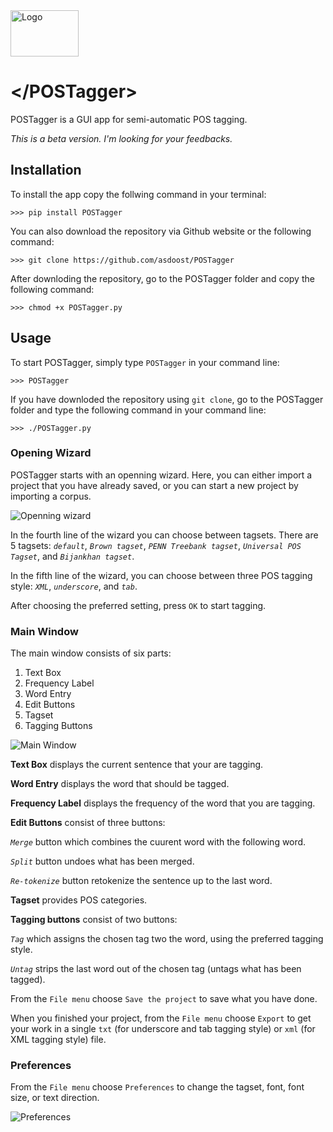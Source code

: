 
<img src="https://live.staticflickr.com/65535/51739592944_72cef6f803_o.png" alt="Logo" width="109" height="74">

# <‌/POSTagger>

POSTagger is a GUI app for semi-automatic POS tagging.

*_This is a beta version. I'm looking for your feedbacks._*

## Installation

To install the app copy the follwing command in your terminal:

`>>> pip install POSTagger`

You can also download the repository via Github website or the following command:

`>>> git clone https://github.com/asdoost/POSTagger`

After downloding the repository, go to the POSTagger folder and copy the following command:

`>>> chmod +x POSTagger.py`

## Usage

To start POSTagger, simply type `POSTagger` in your command line:

`>>> POSTagger`

If you have downloded the repository using `git clone`, go to the POSTagger folder and type the following command in your command line:

`>>> ./POSTagger.py`

### Opening Wizard

POSTagger starts with an openning wizard. Here, you can either import a project that you have already saved, or you can start a new project by importing a corpus.

![Openning wizard](https://live.staticflickr.com/65535/51739596434_5e05e4a48d_o.png)

In the fourth line of the wizard you can choose between tagsets. There are 5 tagsets: _`default`_, _`Brown tagset`_, _`PENN Treebank tagset`_, _`Universal POS Tagset`_, and _`Bijankhan tagset`_.

In the fifth line of the wizard, you can choose between three POS tagging style: _`XML`_, _`underscore`_, and _`tab`_.

After choosing the preferred setting, press `OK` to start tagging.

### Main Window

The main window consists of six parts:

1. Text Box
2. Frequency Label
3. Word Entry
4. Edit Buttons
5. Tagset
6. Tagging Buttons

![Main Window](https://live.staticflickr.com/65535/51739596584_6a592d6e1e_o.png)

**Text Box** displays the current sentence that your are tagging.

**Word Entry** displays the word that should be tagged.

**Frequency Label** displays the frequency of the word that you are tagging.

**Edit Buttons** consist of three buttons:

_`Merge`_ button which combines the cuurent word with the following word.

_`Split`_ button undoes what has been merged.

_`Re-tokenize`_ button retokenize the sentence up to the last word.

**Tagset** provides POS categories.

**Tagging buttons** consist of two buttons:

_`Tag`_  which assigns the chosen tag two the word, using the preferred tagging style.

_`Untag`_ strips the last word out of the chosen tag (untags what has been tagged).

From the `File menu` choose `Save the project` to save what you have done.

When you finished your project, from the `File menu` choose `Export` to get your work in a single `txt` (for underscore and tab tagging style) or `xml` (for XML tagging style) file.

### Preferences

From the `File menu` choose `Preferences` to change the tagset, font, font size, or text direction.

![Preferences](https://live.staticflickr.com/65535/51739195778_200299a385_o.png)
